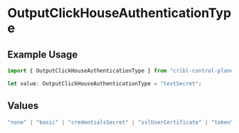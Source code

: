# OutputClickHouseAuthenticationType

## Example Usage

```typescript
import { OutputClickHouseAuthenticationType } from "cribl-control-plane/models";

let value: OutputClickHouseAuthenticationType = "textSecret";
```

## Values

```typescript
"none" | "basic" | "credentialsSecret" | "sslUserCertificate" | "token" | "textSecret" | "oauth"
```